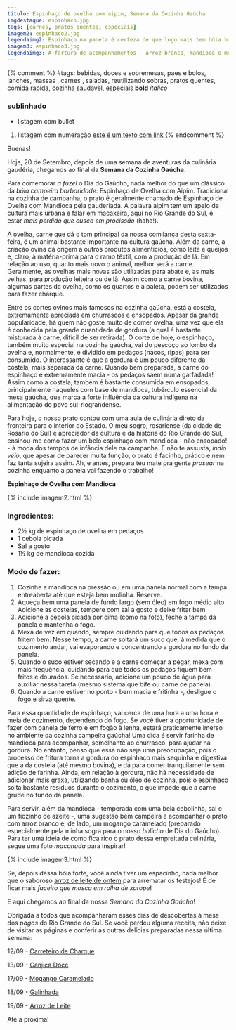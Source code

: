 ```yaml
---
titulo: Espinhaço de ovelha com aipim, Semana da Cozinha Gaúcha
imgdestaque: espinhaco.jpg
tags: [carnes, pratos quentes, especiais]
imagem2: espinhaco2.jpg
legendaimg2: Espinhaço na panela é certeza de que logo mais tem bóia boa!
imagem3: espinhaco3.jpg
legendaimg3: A fartura de acompanhamentos - arroz branco, mandioca e mogango caramelado.
---
```

{% comment %}
#tags: bebidas, doces e sobremesas, paes e bolos, lanches, massas , carnes , saladas, reutilizando sobras, pratos quentes, comida rapida, cozinha saudavel, especiais
**bold**
*italico*
### sublinhado
* listagem com bullet
1. listagem com numeração
[este é um texto com link](https://www.enderecodolink.com)
{% endcomment %}

Buenas!

Hoje, 20 de Setembro, depois de uma semana de aventuras da culinária gaudéria, chegamos ao final da **Semana da Cozinha Gaúcha**.

Para comemorar *a fuzel* o Dia do Gaúcho, nada melhor do que um clássico da *bóia campeira barbaridade*: Espinhaço de Ovelha com Aipim. Tradicional na cozinha de campanha, o prato é geralmente chamado de Espinhaço de Ovelha com Mandioca pela gauderiada. A palavra aipim tem um apelo de cultura mais urbana e falar em macaxeira, aqui no Rio Grande do Sul, é estar *mais perdido que cusco em procissão* (haha!).

A ovelha, carne que dá o tom principal da nossa comilança desta sexta-feira, é um animal bastante importante na cultura gaúcha. Além da carne, a criação ovina dá origem a outros produtos alimentícios, como leite e queijos e, claro, à matéria-prima para o ramo têxtil, com a produção de lã. Em relação ao uso, quanto mais novo o animal, melhor será a carne. Geralmente, as ovelhas mais novas são utilizadas para abate e, as mais velhas, para produção leiteira ou de lã. Assim como a carne bovina, algumas partes da ovelha, como os quartos e a paleta, podem ser utilizados para fazer charque. 

Entre os cortes ovinos mais famosos na cozinha gaúcha, está a costela, extremamente apreciada em churrascos e ensopados. Apesar da grande popularidade, há quem não goste muito de comer ovelha, uma vez que ela é conhecida pela grande quantidade de gordura (a qual é bastante misturada à carne, difícil de ser retirada). O corte de hoje, o espinhaço, também muito especial na cozinha gaúcha, vai do pescoço ao lombo da ovelha e, normalmente, é dividido em pedaços (nacos, ripas) para ser consumido. O interessante é que a gordura é um pouco diferente da costela, mais separada da carne. Quando bem preparada, a carne do espinhaço é extremamente macia - os pedaços saem numa garfadada! Assim como a costela, também é bastante consumida em ensopados, principalmente naqueles com base de mandioca, tubérculo essencial da mesa gaúcha, que marca a forte influência da cultura indígena na alimentação do povo sul-riograndense. 

Para hoje, o nosso prato contou com uma aula de culinária direto da fronteira para o interior do Estado. O meu sogro, rosariense (da cidade de Rosário do Sul) e apreciador da cultura e da história do Rio Grande do Sul, ensinou-me como fazer um belo espinhaço com mandioca - não ensopado! - à moda dos tempos de infância dele na campanha. E não te assusta, *índio véio*, que apesar de parecer muita função, o prato é facinho, prático e nem faz tanta sujeira assim. Ah, e antes, prepara teu mate pra gente *prosear* na cozinha enquanto a panela vai fazendo o trabalho! 

**Espinhaço de Ovelha com Mandioca**

{% include imagem2.html %}

### Ingredientes:

* 2½ kg de espinhaço de ovelha em pedaços
* 1 cebola picada
* Sal a gosto
* 1½ kg de mandioca cozida

### Modo de fazer:

1. Cozinhe a mandioca na pressão ou em uma panela normal com a tampa entreaberta até que esteja bem molinha. Reserve.
2. Aqueça bem uma panela de fundo largo (sem óleo) em fogo médio alto. Adicione as costelas, tempere com sal a gosto e deixe fritar bem. 
3. Adicione a cebola picada por cima (como na foto), feche a tampa da panela e mantenha o fogo.
4. Mexa de vez em quando, sempre cuidando para que todos os pedaços fritem bem. Nesse tempo, a carne soltará um suco que, à medida que o cozimento andar, vai evaporando e concentrando a gordura no fundo da panela.
5. Quando o suco estiver secando e a carne começar a pegar, mexa com mais frequência, cuidando para que todos os pedaços fiquem bem fritos e dourados. Se necessário, adicione um pouco de água para auxiliar nessa tarefa (mesmo sistema que bife ou carne de panela).
6. Quando a carne estiver no ponto - bem macia e fritinha -, desligue o fogo e sirva quente.

Para essa quantidade de espinhaço, vai cerca de uma hora a uma hora e meia de cozimento, dependendo do fogo. Se você tiver a oportunidade de fazer com panela de ferro e em fogão à lenha, estará praticamente imerso no ambiente da cozinha campeira gaúcha! Uma dica é servir farinha de mandioca para acompanhar, semelhante ao churrasco, para ajudar na gordura. No entanto, penso que essa não seja uma preocupação, pois o processo de fritura torna a gordura do espinhaço mais sequinha e digestiva que a da costela (até mesmo bovina), e dá para comer tranquilamente sem adição de farinha. Ainda, em relação à gordura, não há necessidade de adicionar mais graxa, utilizando banha ou óleo de cozinha, pois o espinhaço solta bastante resíduos durante o cozimento, o que impede que a carne grude no fundo da panela. 

Para servir, além da mandioca - temperada com uma bela cebolinha, sal e um fiozinho de azeite -, uma sugestão bem campeira é acompanhar o prato com arroz branco e, de lado, um mogango caramelado (preparado especialmente pela minha sogra para o nosso *bolicho* de Dia do Gaúcho). Para ter uma ideia de como fica rico o prato dessa empreitada culinária, segue uma foto *macanuda* para inspirar!

{% include imagem3.html %}

Se, depois dessa bóia forte, você ainda tiver um espacinho, nada melhor que o saboroso [arroz de leite de ontem](https://paneladepau.com.br/arroz-de-leite) para arrematar os festejos! É de ficar mais *faceiro que mosca em rolha de xarope*!

E aqui chegamos ao final da nossa *Semana da Cozinha Gaúcha*!

Obrigada a todos que acompanharam esses dias de descobertas à mesa dos *pagos* do Rio Grande do Sul. Se você perdeu alguma receita, não deixe de visitar as páginas e conferir as outras delícias preparadas nessa última semana:

12/09 - [Carreteiro de Charque ](https://paneladepau.com.br/semana-da-cozinha-gaucha-carreteiro-de-charque)

13/09 - [Canjica Doce](https://paneladepau.com.br/canjica-doce)

17/09 - [Mogango Caramelado ](https://paneladepau.com.br/moranga-caramelada)

18/09 - [Galinhada ](https://paneladepau.com.br/galinhada-gaucha)

19/09 - [Arroz de Leite ](https://paneladepau.com.br/arroz-de-leite)

Até a próxima!

